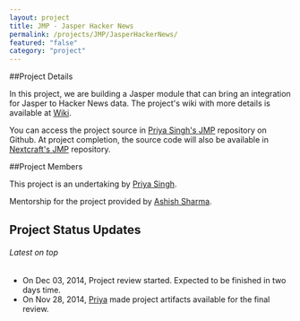 ```yaml
---
layout: project
title: JMP - Jasper Hacker News 
permalink: /projects/JMP/JasperHackerNews/
featured: "false"
category: "project"
---
```


##Project Details

In this project, we are building a Jasper module that can bring an integration for Jasper to Hacker News data. The project's wiki with more details is available at [Wiki][Wiki].


You can access the project source in [Priya Singh's JMP][PriyaJMP] repository on Github. At project completion, the source code will also be available in [Nextcraft's JMP][JMP] repository.

##Project Members

This project is an undertaking by [Priya Singh][Priya].

Mentorship for the project provided by [Ashish Sharma][kartaa].


## Project Status Updates

<h6> Latest on top</h6>

* On Dec 03, 2014, Project review started. Expected to be finished in two days time.
* On Nov 28, 2014, [Priya][Priya] made project artifacts available for the final review.


[kartaa]:   /members/kartaa/
[Priya]:   /members/priyasingh1501/
[PriyaJMP]:   https://github.com/priyasingh1501/JMP
[JMP]:   https://github.com/nextcraft/JMP
[Wiki]:   https://github.com/nextcraft/JMP/wiki/Project:-Jasper-Hacker-News-Module
